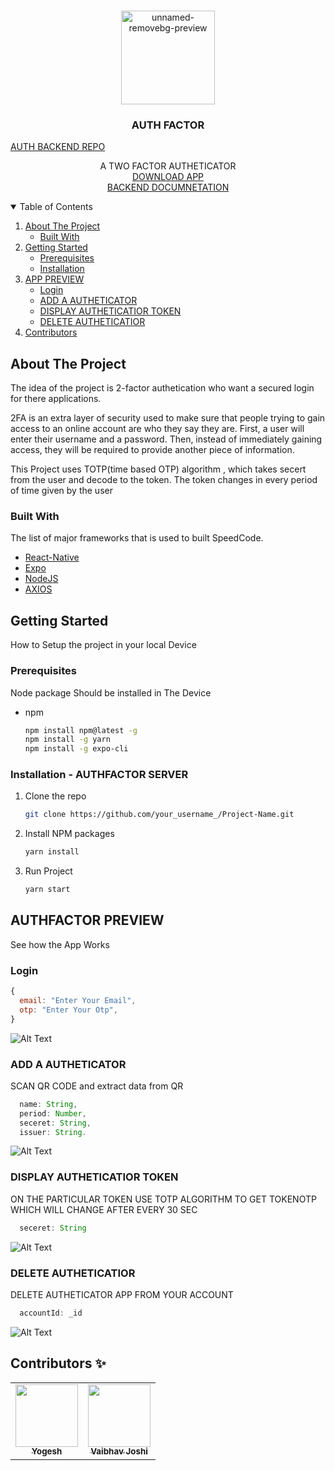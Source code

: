 


<!-- PROJECT LOGO -->
<br />
<p align="center">
  <a>
    <img src="https://i.ibb.co/g4Z0RmV/icon.png"  alt="unnamed-removebg-preview" width="150px" height:"150px">
  </a>

  <h3 align="center">AUTH FACTOR</h3>
   <a href="https://github.com/yogeshrdr/AUTHFACTORBACKEND">AUTH BACKEND REPO</a>
  <p align="center">
    A TWO FACTOR AUTHETICATOR
    <br />
    <a href="https://drive.google.com/file/d/1xueeENjHhpOvY__B7GvnWhjHx3iHoW23/view?usp=sharing">DOWNLOAD APP</a>
  <br />
  <a href="https://documenter.getpostman.com/view/15724742/UVeFMmQo">BACKEND DOCUMNETATION</a>
  </p>
  
</p>



<!-- TABLE OF CONTENTS -->
<details open="open">
  <summary>Table of Contents</summary>
  <ol>
    <li>
      <a href="#about-the-project">About The Project</a>
      <ul>
        <li><a href="#built-with">Built With</a></li>
      </ul>
    </li>
    <li>
      <a href="#getting-started">Getting Started</a>
      <ul>
        <li><a href="#prerequisites">Prerequisites</a></li>
        <li><a href="#installation">Installation</a></li>
      </ul>
    </li>
        <li>
      <a href="#website-preview">APP PREVIEW</a>
      <ul>
        <li><a href="#login">Login</a></li>
        <li><a href="#add">ADD A AUTHETICATOR</a></li>
        <li><a href="#dis">DISPLAY AUTHETICATIOR TOKEN</a></li>
        <li><a href="#del">DELETE AUTHETICATIOR</a></li>
      </ul>
    </li>
    <li><a href="#contributors">Contributors</a></li>
  </ol>
</details>



<!-- ABOUT THE PROJECT -->
## About The Project
The idea of the project is 2-factor authetication who want a secured login for there applications.

2FA is an extra layer of security used to make sure that people trying to gain access to an online account are who they say they are. First, a user will enter their username and a password. Then, instead of immediately gaining access, they will be required to provide another piece of information.

This Project uses TOTP(time based OTP) algorithm , which takes secert from the user and decode to the token.
The token changes in every period of time given by the user

### Built With

The list of major frameworks that is used to built SpeedCode.
* [React-Native](https://getbootstrap.com)
* [Expo](https://getbootstrap.com)
* [NodeJS](https://getbootstrap.com)
* [AXIOS](https://getbootstrap.com)


<!-- GETTING STARTED -->
## Getting Started

How to Setup the project in your local Device

### Prerequisites

Node package Should be installed in The Device
* npm
  ```sh
  npm install npm@latest -g
  npm install -g yarn
  npm install -g expo-cli
  ```

### Installation - AUTHFACTOR SERVER


1. Clone the repo
   ```sh
   git clone https://github.com/your_username_/Project-Name.git
   ```
2. Install NPM packages
   ```sh
   yarn install
   ```
4. Run Project
   ```sh
   yarn start
   ```

<!-- Website Preview -->
## AUTHFACTOR PREVIEW
See how the App Works

###  Login

  ```js
  {
    email: "Enter Your Email",
    otp: "Enter Your Otp",
  }
  ```
  ![Alt Text](https://media.giphy.com/media/NfKUo7NJpDC6fSE7Zg/giphy.gif?cid=790b76113afdffcfeff9b45adce29f5f46434ba1d588f7e6&rid=giphy.gif&ct=g)

### ADD A AUTHETICATOR
SCAN QR CODE and extract data from QR
```js
  name: String,
  period: Number,
  seceret: String,
  issuer: String.
```
   ![Alt Text](https://media.giphy.com/media/kgiCeZ7vLdTmx6rLI1/giphy.gif?cid=790b76113afdffcfeff9b45adce29f5f46434ba1d588f7e6&rid=giphy.gif&ct=g)
     
### DISPLAY AUTHETICATIOR TOKEN
ON THE PARTICULAR TOKEN USE TOTP ALGORITHM TO GET TOKENOTP WHICH WILL CHANGE AFTER EVERY 30 SEC
```js
  seceret: String
```

![Alt Text](https://media.giphy.com/media/2k8SyE1T9hgc1P15uG/giphy.gif?cid=790b76117b24005a16354b6a92af4e1a88d26a0b58108963&rid=giphy.gif&ct=g)
    
### DELETE AUTHETICATIOR
DELETE AUTHETICATOR APP FROM YOUR ACCOUNT
```js
  accountId: _id
```

![Alt Text](https://media.giphy.com/media/bvj7AzJGa0dcbbVKwH/giphy.gif?cid=790b76111a5a1183a9353b62d2ed4937a9fce45bd54052d4&rid=giphy.gif&ct=g)

## Contributors ✨
<!-- ALL-CONTRIBUTORS-LIST:START - Do not remove or modify this section -->
<!-- prettier-ignore-start -->
<!-- markdownlint-disable -->
<table>
  <tr>
    <td align="center"><a href="https://github.com/yogeshrdr"><img src="https://github.com/yogeshrdr.png?size=100" width="100px;" alt=""/><br /><sub><b>Yogesh</b></sub></a><br /></td>
    <td align="center"><a href="https://github.com/VAIBHAVJOE101"><img src="https://github.com/VAIBHAVJOE101.png?size=100" width="100px;" alt=""/><br /><sub><b>Vaibhav Joshi</b></sub></a><br /></td>
  </tr>
</table>



